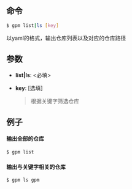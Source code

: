 ## 命令

```bash
$ gpm list|ls [key]
```

以yaml的格式，输出仓库列表以及对应的仓库路径

## 参数

- **list|ls**: <必填>

- **key**: [选填]
    
    > 根据关键字筛选仓库

## 例子

#### 输出全部的仓库

```bash
$ gpm list
```

#### 输出与关键字相关的仓库

```bash
$ gpm ls gpm
```